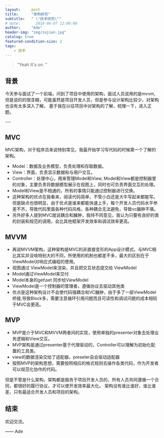 ```yaml
---
layout:     post
title:      "架构研究"
subtitle:   " \"技术研究\""
# date:       2018-06-07 12:00:00
author:     "Ade"
header-img: "img/zujian.jpg"
catalog: true
featured-condition-size: 2
tags:
    - 技术
---
```


> “Yeah It's on. ”


## 背景

今天参与面试了一个前端，问到了项目中使用的架构，面试人员说用的是mvvm,但是说的的很含糊，可能虽然是项目开发人员，但是参与设计架构比较少，对架构也没有太多深入了解。
基于我在以往项目中对架构的了解，梳理一下，进入正题。

<p id = "build"></p>
---

## MVC

MVC架构，对于程序员来说特别常见，我最开始学习写代码的时候第一个了解的架构。
* Model：数据及业务模型，负责处理和存取数据。
* View：界面，负责显示数据和与用户交互。
* Controller：处理中心，用来管理Model和View, Model和View都是控制器里的对象，主要负责将数据模型展示在视图上，同时也可负责界面交互的处理。
* Model和View是不相通的，所有的事情只能通过控制器进行交换。
* 这种架构的优点在我看来，阅读代码简单，不管小白还是大牛写起来都能写。但是缺点也很明显，由于优点是谁来都能快速上手，每个开发人员代码水平参差不齐，导致代码里面各种代码风格，各种耦合无法避免，导致vc臃肿不堪。
* 另外好多人提到MVC就说耦合和臃肿，我持不同意见，我认为只要有良好的类的封装和规范的调用，会比其他框架开发效率和调试效率更高。


## MVVM

* 再说MVVM架构，这种架构是MVC的非直接变形的App设计模式。与MVC相比其实并没啥特别大的不同，所使用的机制也都差不多，最大的区别在于ViewModel对响应式编程的使用。
* 视图通过 ViewModel来渲染，并且把交互状态提交给 ViewModel
* Model通过ViewModel来交付
* Model本身的get\set 同步给ViewModel
* ViewModel是一个控制器的管理者，遵循协议去驱动其他类
* 优点是这种架构设计不会使代码强耦合和VC臃肿，由于多了一层ViewModel桥接,导致Block多，需要注意循环引用问题而且可读性和调试问题的成本相较于MVC会更高。


## MVP
* MVP是介于MVC和MVVM两者间的实现，使用单独的presenter对象去处理业务逻辑和View交互。
* MVP架构是通过presenter基于代理驱动的，Controller可以理解为初始化配置的工具类。
* view的数据渲染交给了适配器，preseter自会驱动适配器
* 按照MVP的架构思想，需要按照相应的格式规则去操作各类代码，作为开发者可以规范化协作的代码。



但是不管是什么架构，架构都是服务于项目开发人员的，所有人员共同遵循一个合同，都很好的履行协议，才可以使开发效率最大化。
架构没有谁比谁好，谁比谁差，只有最适合开发人员和项目的架构。
## 结束

欢迎交流。

—— Ade 


